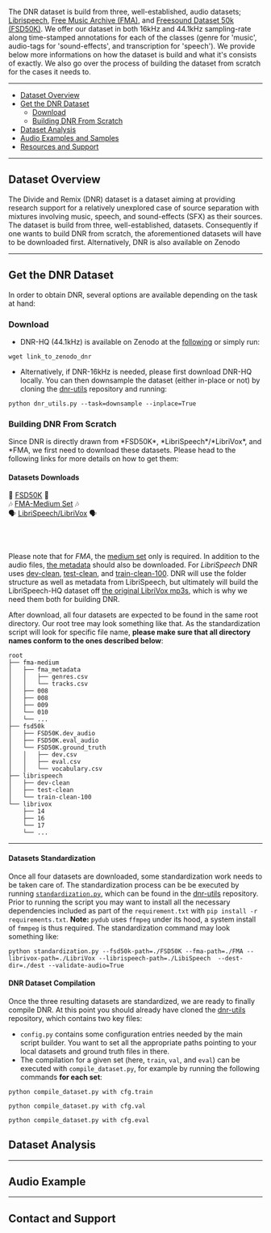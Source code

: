 The DNR dataset is build from three, well-established, audio datasets; [Librispeech](https://ieeexplore.ieee.org/stamp/stamp.jsp?tp=&arnumber=7178964), [Free Music Archive (FMA)](https://arxiv.org/pdf/1612.01840.pdf), and [Freesound Dataset 50k (FSD50K)](https://arxiv.org/pdf/2010.00475.pdf). We offer our dataset in both 16kHz and 44.1kHz sampling-rate along time-stamped annotations for each of the classes (genre for 'music', audio-tags for 'sound-effects', and transcription for 'speech'). We provide below more informations on how the dataset is build and what it's consists of exactly. We also go over the process of building the dataset from scratch for the cases it needs to.

-----

*   [Dataset Overview](#overview)
*   [Get the DNR Dataset](#getdnr)
    *   [Download](#download)
    *   [Building DNR From Scratch](#scratch)
*   [Dataset Analysis](#analysis)
*   [Audio Examples and Samples](#examples)
*   [Resources and Support](#contact)

-----

<h2 id="overview">Dataset Overview</h2>
The Divide and Remix (DNR) dataset is a dataset aiming at providing research support for a relatively unexplored case of source separation with mixtures involving music, speech, and sound-effects (SFX) as their sources. The dataset is build from three, well-established, datasets. Consequently if one wants to build DNR from scratch, the aforementioned datasets will have to be downloaded first. Alternatively, DNR is also available on Zenodo

-----

<h2 id="getdnr">Get the DNR Dataset</h2>
In order to obtain DNR, several options are available depending on the task at hand:
<h3 id="download">Download</h3>

- DNR-HQ (44.1kHz) is available on Zenodo at the [following](#dummy) or simply run:
```
wget link_to_zenodo_dnr
```

- Alternatively, if DNR-16kHz is needed, please first download DNR-HQ locally. You can then downsample the dataset (either in-place or not) by cloning the [dnr-utils](https://www.merl.com/) repository and running:
```
python dnr_utils.py --task=downsample --inplace=True
```

<h3 id="scratch">Building DNR From Scratch</h3>
Since DNR is directly drawn from *FSD50K*, *LibriSpeech*/*LibriVox*, and *FMA, we first need to download these datasets. Please head to the following links for more details on how to get them:

<h4 id="scratch">Datasets Downloads</h4>

<p align="center">

:police_car: <a href="https://zenodo.org/record/4060432#.YTkaoN8pBPY">FSD50K</a> :police_car:
<br>
:notes: <a href="https://github.com/mdeff/fma">FMA-Medium Set</a> :notes:
<br>
:speaking_head: <a href="https://www.openslr.org/12">LibriSpeech/LibriVox</a> :speaking_head:

<br><br>
</p>

Please note that for *FMA*, the [medium set](https://os.unil.cloud.switch.ch/fma/fma_medium.zip) only is required. In addition to the audio files, [the metadata](https://os.unil.cloud.switch.ch/fma/fma_metadata.zip) should also be downloaded. For *LibriSpeech* DNR uses [dev-clean](https://www.openslr.org/resources/12/dev-clean.tar.gz), [test-clean](https://www.openslr.org/resources/12/test-clean.tar.gz), and [train-clean-100](https://www.openslr.org/resources/12/train-clean-100.tar.gz). DNR will use the folder structure as well as metadata from LibriSpeech, but ultimately will build the LibriSpeech-HQ dataset off [the original LibriVox mp3s](https://www.openslr.org/resources/12/original-mp3.tar.gz), which is why we need them both for building DNR.

After download, all four datasets are expected to be found in the same root directory. Our root tree may look something like that. As the standardization script will look for specific file name, __please make sure that all directory names conform to the ones described below__:
```
root
├── fma-medium
│   ├── fma_metadata
│   │   ├── genres.csv
│   │   └── tracks.csv
│   ├── 008
│   ├── 008
│   ├── 009
│   └── 010
│   └── ...
├── fsd50k
│   ├── FSD50K.dev_audio
│   ├── FSD50K.eval_audio
│   └── FSD50K.ground_truth
│   │   ├── dev.csv
│   │   ├── eval.csv
│   │   └── vocabulary.csv
├── librispeech
│   ├── dev-clean
│   ├── test-clean
│   └── train-clean-100
└── librivox
    ├── 14
    ├── 16
    └── 17
    └── ...
```
-----

<h4 id="scratch">Datasets Standardization</h4>

Once all four datasets are downloaded, some standardization work needs to be taken care of. The standardization process can be be executed by running [`standardization.py`](https://www.merl.com/), which can be found in the [dnr-utils](https://www.merl.com/) repository. Prior to running the script you may want to install all the necessary dependencies included as part of the `requirement.txt` with `pip install -r requirements.txt`. 
__Note:__ `pydub` uses `ffmpeg` under its hood, a system install of `fmmpeg` is thus required.
The standardization command may look something like:
```
python standardization.py --fsd50k-path=./FSD50K --fma-path=./FMA --librivox-path=./LibriVox --librispeech-path=./LibiSpeech  --dest-dir=./dest --validate-audio=True
```

<h4 id="scratch">DNR Dataset Compilation</h4>

Once the three resulting datasets are standardized, we are ready to finally compile DNR. At this point you should already have cloned the [dnr-utils](https://www.merl.com/) repository, which contains two key files:

- `config.py` contains some configuration entries needed by the main script builder. You want to set all the appropriate paths pointing to your local datasets and ground truth files in there. 
- The compilation for a given set (here, `train`, `val`, and `eval`) can be executed with `compile_dataset.py`, for example by running the following commands __for each set__:
```
python compile_dataset.py with cfg.train
```
```
python compile_dataset.py with cfg.val
```
```
python compile_dataset.py with cfg.eval
```

<h2 id="analysis">Dataset Analysis</h2>

-----

<h2 id="examples">Audio Example</h2>

-----

<h2 id="contact">Contact and Support</h2>

